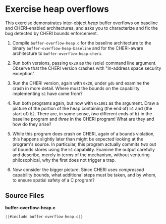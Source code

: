 # Exercise heap overflows

This exercise demonstrates inter-object *heap* buffer overflows on baseline and
CHERI-enabled architectures, and asks you to characterize and fix the bug
detected by CHERI bounds enforcement.

1. Compile `buffer-overflow-heap.c` for the baseline architecture to the binary
   `buffer-overflow-heap-baseline` and for the CHERI-aware architecture to
   `buffer-overflow-heap-cheri`.

2. Run both versions, passing `0x20` as the (sole) command line argument.
   Observe that the CHERI version crashes with "In-address space security
   exception".

3. Run the CHERI version, again with `0x20`, under `gdb` and examine the crash
   in more detail.  Where must the bounds on the capability implementing `b1`
   have come from?

4. Run both programs again, but now with `0x1001` as the argument.
   Draw a picture of the portion of the heap containing (the end of) `b1` and
   (the start of) `b2`.  There are, in some sense, *two* different ends of `b1`
   in the baseline program and *three* in the CHERI program!  What are they and
   how do they arise?

5. While this program does crash on CHERI, again of a bounds violation, this
   happens slightly later than might be expected looking at the program's
   source.  In particular, this program actually commits *two* out of bounds
   stores using the `b1` capability.  Examine the output carefully and describe,
   merely in terms of the mechanism, without venturing philosophical, why the
   first does not trigger a trap.

6. Now consider the bigger picture.  Since CHERI uses *compressed* capability
   bounds, what additional steps must be taken, and by whom, to ensure spatial
   safety of a C program?

## Source Files

**buffer-overflow-heap.c**
```C
{{#include buffer-overflow-heap.c}}
```
